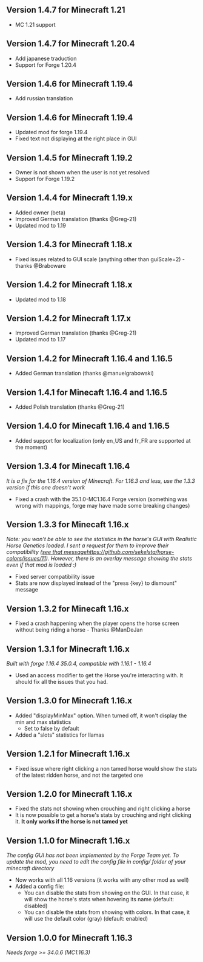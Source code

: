 ## Version 1.4.7 for Minecraft 1.21

- MC 1.21 support

## Version 1.4.7 for Minecraft 1.20.4

- Add japanese traduction
- Support for Forge 1.20.4

## Version 1.4.6 for Minecraft 1.19.4

- Add russian translation

## Version 1.4.6 for Minecraft 1.19.4

- Updated mod for forge 1.19.4
- Fixed text not displaying at the right place in GUI

## Version 1.4.5 for Minecraft 1.19.2

- Owner is not shown when the user is not yet resolved
- Support for Forge 1.19.2

## Version 1.4.4 for Minecraft 1.19.x

- Added owner (beta)
- Improved German translation (thanks @Greg-21)
- Updated mod to 1.19

## Version 1.4.3 for Minecraft 1.18.x

- Fixed issues related to GUI scale (anything other than guiScale=2) - thanks @Braboware

## Version 1.4.2 for Minecraft 1.18.x

- Updated mod to 1.18

## Version 1.4.2 for Minecraft 1.17.x

- Improved German translation (thanks @Greg-21)
- Updated mod to 1.17

## Version 1.4.2 for Minecraft 1.16.4 and 1.16.5

- Added German translation (thanks @manuelgrabowski)

## Version 1.4.1 for Minecaft 1.16.4 and 1.16.5

- Added Polish translation (thanks @Greg-21)

## Version 1.4.0 for Minecaft 1.16.4 and 1.16.5

- Added support for localization (only en_US and fr_FR are supported at the moment)

## Version 1.3.4 for Minecaft 1.16.4

*It is a fix for the 1.16.4 version of Minecraft. For 1.16.3 and less, use the 1.3.3 version if this one doesn't work*
- Fixed a crash with the 35.1.0-MC1.16.4 Forge version (something was wrong with mappings, forge may have made some breaking changes)

## Version 1.3.3 for Minecaft 1.16.x

*Note: you won't be able to see the statistics in the horse's GUI
with Realistic Horse Genetics loaded. I sent a request for them to
improve their compatibility ([see that message]()https://github.com/sekelsta/horse-colors/issues/11).
However, there is an overlay message showing the stats even if that mod is loaded :)*

- Fixed server compatibility issue
- Stats are now displayed instead of the "press {key} to dismount" message

## Version 1.3.2 for Minecaft 1.16.x

- Fixed a crash happening when the player opens the horse screen without being riding a horse - Thanks @ManDeJan

## Version 1.3.1 for Minecraft 1.16.x

*Built with forge 1.16.4 35.0.4, compatible with 1.16.1 - 1.16.4*
- Used an access modifier to get the Horse you're interacting with. It should fix all the issues that you had.

## Version 1.3.0 for Minecraft 1.16.x

- Added "displayMinMax" option. When turned off, it won't display the min and max statistics
    - Set to false by default
- Added a "slots" statistics for llamas

## Version 1.2.1 for Minecraft 1.16.x

- Fixed issue where right clicking a non tamed horse would show the stats of the latest ridden horse, and not the targeted one

## Version 1.2.0 for Minecraft 1.16.x

- Fixed the stats not showing when crouching and right clicking a horse
- It is now possible to get a horse's stats by crouching and right clicking it. **It only works if the horse is not tamed yet**

## Version 1.1.0 for Minecraft 1.16.x

*The config GUI has not been implemented by the Forge Team yet. To update the mod, you need to edit the config file in config/ folder of your minecraft directory*

- Now works with all 1.16 versions (it works with any other mod as well)
- Added a config file:
    - You can disable the stats from showing on the GUI. In that case, it will show the horse's stats when hovering its name (default: disabled)
    - You can disable the stats from showing with colors. In that case, it will use the default color (gray) (default: enabled)

## Version 1.0.0 for Minecraft 1.16.3

*Needs forge >= 34.0.6 (MC1.16.3)*
